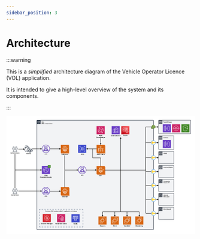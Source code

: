 ```yaml
---
sidebar_position: 3
---
```


# Architecture

:::warning

This is a _simplified_ architecture diagram of the Vehicle Operator Licence (VOL) application.

It is intended to give a high-level overview of the system and its components.

:::

![Architecture](./assets/architecture.png)
